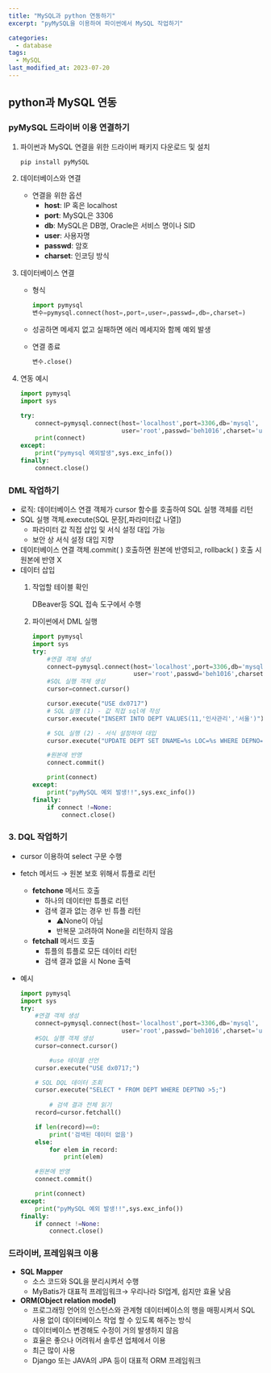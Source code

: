```yaml
---
title: "MySQL과 python 연동하기"
excerpt: "pyMySQL을 이용하여 파이썬에서 MySQL 작업하기"

categories:
  - database
tags:
  - MySQL
last_modified_at: 2023-07-20
---
```

## python과 MySQL 연동

### pyMySQL 드라이버 이용 연결하기


1. 파이썬과 MySQL 연결을 위한 드라이버 패키지 다운로드 및 설치
    
    ```bash
    pip install pyMySQL
    ```
    
2. 데이터베이스와 연결
    - 연결을 위한 옵션
        - **host**: IP 혹은 localhost
        - **port**: MySQL은 3306
        - **db**: MySQL은 DB명, Oracle은 서비스 명이나 SID
        - **user**: 사용자명
        - **passwd**: 암호
        - **charset**: 인코딩 방식
3. 데이터베이스 연결
    - 형식
        
        ```python
        import pymysql
        변수=pymysql.connect(host=,port=,user=,passwd=,db=,charset=)
        ```
        
    - 성공하면 메세지 없고 실패하면 에러 메세지와 함께 예외 발생
    - 연결 종료
        
        ```python
        변수.close()
        ```
        
    
4. 연동 예시
    
    ```python
    import pymysql
    import sys
    
    try:
        connect=pymysql.connect(host='localhost',port=3306,db='mysql',
                                user='root',passwd='beh1016',charset='utf8')
        print(connect)
    except:
        print("pymysql 예외발생",sys.exc_info())
    finally:
        connect.close()
    ```
    

### DML 작업하기

- 로직: 데이터베이스 연결 객체가 cursor 함수를 호출하여 SQL 실행 객체를 리턴
- SQL 실행 객체.execute(SQL 문장[,파라미터값 나열])
    - 파라미터 값 직접 삽입  및 서식 설정 대입 가능
    - 보안 상 서식 설정 대입 지향
- 데이터베이스 연결 객체.commit( ) 호출하면 원본에 반영되고, rollback( ) 호출 시 원본에 반영 X
- 데이터 삽입
    1. 작업할 테이블 확인
        
        DBeaver등 SQL 접속 도구에서 수행  
        
    2. 파이썬에서 DML 실행
        
        ```python
        import pymysql
        import sys
        try:
            #연결 객체 생성
            connect=pymysql.connect(host='localhost',port=3306,db='mysql',
                                    user='root',passwd='beh1016',charset='utf8')
            #SQL 실행 객체 생성
            cursor=connect.cursor()
        
            cursor.execute("USE dx0717")
            # SQL 실행 (1) - 값 직접 sql에 작성
            cursor.execute("INSERT INTO DEPT VALUES(11,'인사관리','서울')")
        
            # SQL 실행 (2) - 서식 설정하여 대입
            cursor.execute("UPDATE DEPT SET DNAME=%s LOC=%s WHERE DEPNO=%s",('개발','부산',11))
        
            #원본에 반영
            connect.commit()
        
            print(connect)
        except:
            print("pyMySQL 예외 발생!!",sys.exc_info())
        finally:
            if connect !=None:
                connect.close()
        ```
        

### 3. DQL 작업하기

- cursor 이용하여 select 구문 수행
- fetch 메서드 → 원본 보호 위해서 튜플로 리턴
    - **fetchone** 메서드 호출
        - 하나의 데이터만 튜플로 리턴
        - 검색 결과 없는 경우 빈 튜플 리턴
            - ⚠️None이 아님
            - 반복문 고려하여 None을 리턴하지 않음
    - **fetchall** 메서드 호출
        - 튜플의 튜플로 모든 데이터 리턴
        - 검색 결과 없을 시 None 출력
- 예시
    
    ```python
    import pymysql
    import sys
    try:
        #연결 객체 생성
        connect=pymysql.connect(host='localhost',port=3306,db='mysql',
                                user='root',passwd='beh1016',charset='utf8')
        #SQL 실행 객체 생성
        cursor=connect.cursor()
    
    		#use 테이블 선언
        cursor.execute("USE dx0717;")
    
        # SQL DQL 데이터 조회
        cursor.execute("SELECT * FROM DEPT WHERE DEPTNO >5;")
    		
    		# 검색 결과 전체 읽기
        record=cursor.fetchall()
    
        if len(record)==0:
            print('검색된 데이터 없음')
        else:
            for elem in record:
                print(elem)
    
        #원본에 반영
        connect.commit()
    
        print(connect)
    except:
        print("pyMySQL 예외 발생!!",sys.exc_info())
    finally:
        if connect !=None:
            connect.close()
    ```

### 드라이버, 프레임워크 이용

- **SQL Mapper**
    - 소스 코드와 SQL을 분리시켜서 수행
    - MyBatis가 대표적 프레임워크→ 우리나라 SI업계, 쉽지만 효율 낮음
- **ORM(Object relation model)**
    - 프로그래밍 언어의 인스턴스와 관계형 데이터베이스의 행을 매핑시켜서 SQL 사용 없이 데이터베이스 작업 할 수 있도록 해주는 방식
    - 데이터베이스 변경해도 수정이 거의 발생하지 않음
    - 효율은 좋으나 어려워서 솔루션 업체에서 이용
    - 최근 많이 사용
    - Django 또는 JAVA의 JPA 등이 대표적 ORM 프레임워크